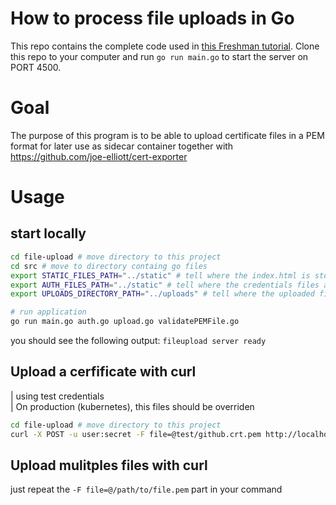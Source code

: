 # How to process file uploads in Go

This repo contains the complete code used in [this Freshman
tutorial](https://freshman.tech/file-upload-golang/). Clone this repo to your
computer and run `go run main.go` to start the server on PORT 4500.


# Goal

The purpose of this program is to be able to upload certificate files in a PEM format for later use as sidecar container together with https://github.com/joe-elliott/cert-exporter


# Usage

## start locally

```bash
cd file-upload # move directory to this project
cd src # move to directory containg go files
export STATIC_FILES_PATH="../static" # tell where the index.html is stored, fallback to '.' if not defined
export AUTH_FILES_PATH="../static" # tell where the credentials files are stored, fallback to '.' if not defined
export UPLOADS_DIRECTORY_PATH="../uploads" # tell where the uploaded files should be stored, fallback to 'uploads' if not defined

# run application
go run main.go auth.go upload.go validatePEMFile.go
```

you should see the following output: `fileupload server ready`


## Upload a cerfificate with curl

| using test credentials  
| On production (kubernetes), this files should be overriden

```bash
cd file-upload # move directory to this project
curl -X POST -u user:secret -F file=@test/github.crt.pem http://localhost:4500/upload
```

## Upload mulitples files with curl

just repeat the `-F file=@/path/to/file.pem` part in your command